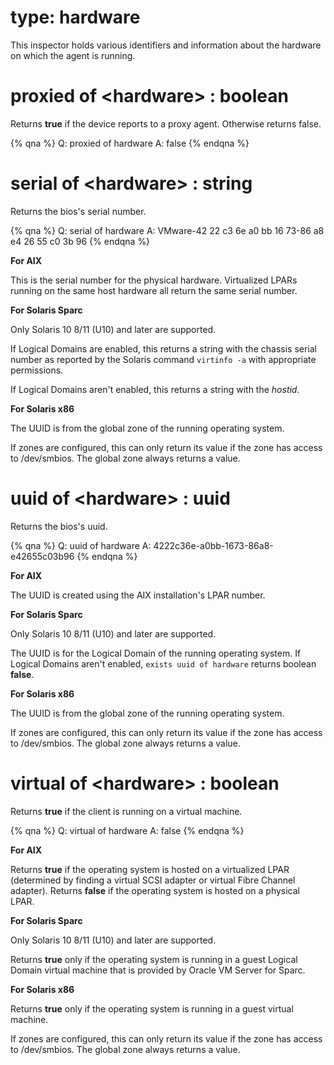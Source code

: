 # type: hardware

This inspector holds various identifiers and information about the hardware on which the agent is running.

# proxied of &lt;hardware&gt; : boolean

Returns **true** if the device reports to a proxy agent. Otherwise returns false.

{% qna %}
Q: proxied of hardware
A: false
{% endqna %}

# serial of &lt;hardware&gt; : string

Returns the bios's serial number.

{% qna %}
Q: serial of hardware
A: VMware-42 22 c3 6e a0 bb 16 73-86 a8 e4 26 55 c0 3b 96
{% endqna %}

**For AIX**

This is the serial number for the physical hardware. Virtualized LPARs running on the same host hardware all return the same serial number.

**For Solaris Sparc**

Only Solaris 10 8/11 (U10) and later are supported. 

If Logical Domains are enabled, this returns a string with the chassis serial number as reported by the Solaris command `virtinfo -a` with appropriate permissions. 

If Logical Domains aren't enabled, this returns a string with the *hostid*.

**For Solaris x86**

The UUID is from the global zone of the running operating system.

If zones are configured, this can only return its value if the zone has access to /dev/smbios.  The global zone always returns a value. 

# uuid of &lt;hardware&gt; : uuid

Returns the bios's uuid.

{% qna %}
Q: uuid of hardware
A: 4222c36e-a0bb-1673-86a8-e42655c03b96
{% endqna %}

**For AIX**

The UUID is created using the AIX installation's LPAR number.

**For Solaris Sparc**

Only Solaris 10 8/11 (U10) and later are supported. 

The UUID is for the Logical Domain of the running operating system.  If Logical Domains aren't enabled, `exists uuid of hardware` returns boolean **false**.

**For Solaris x86**

The UUID is from the global zone of the running operating system.

If zones are configured, this can only return its value if the zone has access to /dev/smbios.  The global zone always returns a value. 

# virtual of &lt;hardware&gt; : boolean

Returns **true** if the client is running on a virtual machine.

{% qna %}
Q: virtual of hardware
A: false
{% endqna %}

**For AIX**

Returns **true** if the operating system is hosted on a virtualized LPAR (determined by finding a virtual SCSI adapter or virtual Fibre Channel adapter).
Returns **false** if the operating system is hosted on a physical LPAR.

**For Solaris Sparc**

Only Solaris 10 8/11 (U10) and later are supported.

Returns **true** only if the operating system is running in a guest Logical Domain virtual machine that is provided by Oracle VM Server for Sparc.

**For Solaris x86**

Returns **true** only if the operating system is running in a guest virtual machine.

If zones are configured, this can only return its value if the zone has access to /dev/smbios.  The global zone always returns a value. 
